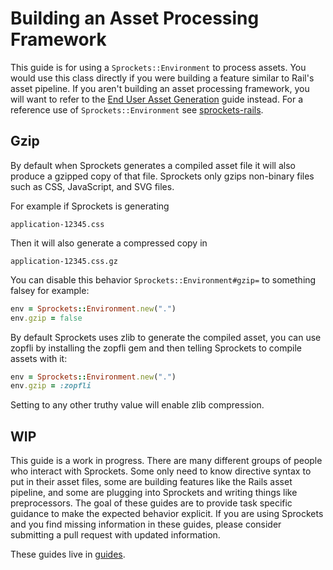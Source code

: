 # Building an Asset Processing Framework

This guide is for using a `Sprockets::Environment` to process assets. You would use this class directly if you were building a feature similar to Rail's asset pipeline. If you aren't building an asset processing framework, you will want to refer to the [End User Asset Generation](end_user_asset_generation.md) guide instead. For a reference use of `Sprockets::Environment` see [sprockets-rails](http://github.com/rails/Sprockets-rails).

## Gzip

By default when Sprockets generates a compiled asset file it will also produce a gzipped copy of that file. Sprockets only gzips non-binary files such as CSS, JavaScript, and SVG files.

For example if Sprockets is generating

```
application-12345.css
```

Then it will also generate a compressed copy in

```
application-12345.css.gz
```

You can disable this behavior `Sprockets::Environment#gzip=` to something falsey for example:

```ruby
env = Sprockets::Environment.new(".")
env.gzip = false
```

By default Sprockets uses zlib to generate the compiled asset, you can use zopfli by installing the zopfli gem and then telling Sprockets to compile assets with it:

```ruby
env = Sprockets::Environment.new(".")
env.gzip = :zopfli
```

Setting to any other truthy value will enable zlib compression.

## WIP

This guide is a work in progress. There are many different groups of people who interact with Sprockets. Some only need to know directive syntax to put in their asset files, some are building features like the Rails asset pipeline, and some are plugging into Sprockets and writing things like preprocessors. The goal of these guides are to provide task specific guidance to make the expected behavior explicit. If you are using Sprockets and you find missing information in these guides, please consider submitting a pull request with updated information.

These guides live in [guides](/guides).
